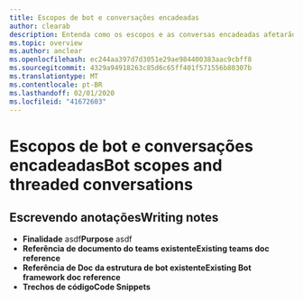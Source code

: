 ```yaml
---
title: Escopos de bot e conversações encadeadas
author: clearab
description: Entenda como os escopos e as conversas encadeadas afetarão o bot para o Microsoft Teams.
ms.topic: overview
ms.author: anclear
ms.openlocfilehash: ec244aa397d7d3051e29ae984400383aac9cbff8
ms.sourcegitcommit: 4329a94918263c85d6c65ff401f571556b80307b
ms.translationtype: MT
ms.contentlocale: pt-BR
ms.lasthandoff: 02/01/2020
ms.locfileid: "41672603"
---
```

# <a name="bot-scopes-and-threaded-conversations"></a><span data-ttu-id="50a34-103">Escopos de bot e conversações encadeadas</span><span class="sxs-lookup"><span data-stu-id="50a34-103">Bot scopes and threaded conversations</span></span>

## <a name="writing-notes"></a><span data-ttu-id="50a34-104">Escrevendo anotações</span><span class="sxs-lookup"><span data-stu-id="50a34-104">Writing notes</span></span>

 * <span data-ttu-id="50a34-105">**Finalidade** asdf</span><span class="sxs-lookup"><span data-stu-id="50a34-105">**Purpose** asdf</span></span>
 * <span data-ttu-id="50a34-106">**Referência de documento do teams existente**[]()</span><span class="sxs-lookup"><span data-stu-id="50a34-106">**Existing teams doc reference** []()</span></span>
 * <span data-ttu-id="50a34-107">**Referência de Doc da estrutura de bot existente**[]()</span><span class="sxs-lookup"><span data-stu-id="50a34-107">**Existing Bot framework doc reference** []()</span></span>
 * <span data-ttu-id="50a34-108">**Trechos de código**[]()</span><span class="sxs-lookup"><span data-stu-id="50a34-108">**Code Snippets** []()</span></span>